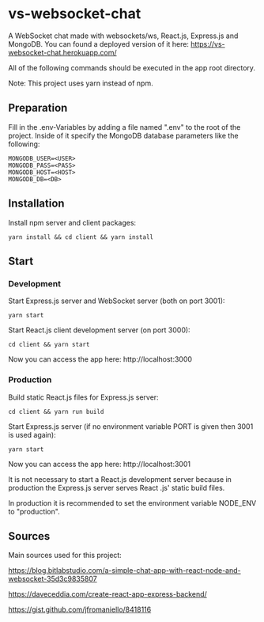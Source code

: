 # vs-websocket-chat

A WebSocket chat made with websockets/ws, React.js, Express.js and MongoDB.
You can found a deployed version of it here: https://vs-websocket-chat.herokuapp.com/

All of the following commands should be executed in the app root directory.

Note: This project uses yarn instead of npm.

## Preparation

Fill in the .env-Variables by adding a file named ".env" to the root of the project. Inside of it specify the MongoDB
database parameters like the following:

```
MONGODB_USER=<USER>
MONGODB_PASS=<PASS>
MONGODB_HOST=<HOST>
MONGODB_DB=<DB>
```

## Installation

Install npm server and client packages:

`yarn install && cd client && yarn install`

## Start
### Development
Start Express.js server and WebSocket server (both on port 3001):

`yarn start`

Start React.js client development server (on port 3000):

`cd client && yarn start`

Now you can access the app here: http://localhost:3000

### Production
Build static React.js files for Express.js server:

`cd client && yarn run build`

Start Express.js server (if no environment variable PORT is given then 3001 is used again):

`yarn start`

Now you can access the app here: http://localhost:3001

It is not necessary to start a React.js development server because in production the Express.js server serves React
.js' static build files.

In production it is recommended to set the environment variable NODE_ENV to "production".

## Sources
Main sources used for this project:

https://blog.bitlabstudio.com/a-simple-chat-app-with-react-node-and-websocket-35d3c9835807

https://daveceddia.com/create-react-app-express-backend/

https://gist.github.com/jfromaniello/8418116